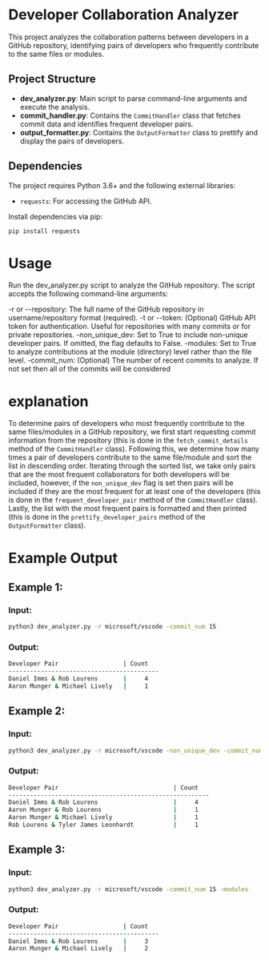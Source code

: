 # Developer Collaboration Analyzer

This project analyzes the collaboration patterns between developers in a GitHub repository, identifying pairs of developers who frequently contribute to the same files or modules.

## Project Structure

- **dev_analyzer.py**: Main script to parse command-line arguments and execute the analysis.
- **commit_handler.py**: Contains the `CommitHandler` class that fetches commit data and identifies frequent developer pairs.
- **output_formatter.py**: Contains the `OutputFormatter` class to prettify and display the pairs of developers.


## Dependencies

The project requires Python 3.6+ and the following external libraries:
- `requests`: For accessing the GitHub API.

Install dependencies via pip:
```bash
pip install requests
```

# Usage
Run the dev_analyzer.py script to analyze the GitHub repository. The script accepts the following command-line arguments:

-r or --repository: The full name of the GitHub repository in username/repository format (required).
-t or --token: (Optional) GitHub API token for authentication. Useful for repositories with many commits or for private repositories.
-non_unique_dev: Set to True to include non-unique developer pairs. If omitted, the flag defaults to False.
-modules: Set to True to analyze contributions at the module (directory) level rather than the file level.
-commit_num: (Optional) The number of recent commits to analyze. If not set then all of the commits will be considered

# explanation
To determine pairs of developers who most frequently contribute to the same files/modules in a GitHub repository, we first start requesting commit information from the repository (this is done in the `fetch_commit_details` method of the `CommitHandler` class). Following this, we determine how many times a pair of developers contribute to the same file/module and sort the list in descending order. Iterating through the sorted list, we take only pairs that are the most frequent collaborators for both developers will be included, however, if the `non_unique_dev` flag is set then pairs will be included if they are the most frequent for at least one of the developers (this is done in the `frequent_developer_pair` method of the `CommitHandler` class). Lastly, the list with the most frequent pairs is formatted and then printed (this is done in the `prettify_developer_pairs` method of the `OutputFormatter` class).


# Example Output
## Example 1:
### Input:
```bash
python3 dev_analyzer.py -r microsoft/vscode -commit_num 15
```
### Output:
```bash
Developer Pair                  | Count
------------------------------------------
Daniel Imms & Rob Lourens       |     4
Aaron Munger & Michael Lively   |     1
```
## Example 2:
### Input:
```bash
python3 dev_analyzer.py -r microsoft/vscode -non_unique_dev -commit_num 15
```
### Output:
```bash
Developer Pair                                | Count
--------------------------------------------------------
Daniel Imms & Rob Lourens                     |     4
Aaron Munger & Rob Lourens                    |     1
Aaron Munger & Michael Lively                 |     1
Rob Lourens & Tyler James Leonhardt           |     1
```
## Example 3:
### Input:
```bash
python3 dev_analyzer.py -r microsoft/vscode -commit_num 15 -modules
```
### Output:
```bash
Developer Pair                  | Count
------------------------------------------
Daniel Imms & Rob Lourens       |     3
Aaron Munger & Michael Lively   |     2
```

